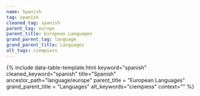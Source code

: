 ```yaml
---
name: Spanish
tag: spanish
cleaned_tag: spanish
parent_tag: europe
parent_title: European Languages
grand_parent_tag: language
grand_parent_title: Languages
alt_tags: ciempiess
---
```


{% include data-table-template.html 
  keyword="spanish" 
  cleaned_keyword="spanish" 
  title="Spanish"
  ancestor_path="language/europe" 
  parent_title = "European Languages"
  grand_parent_title = "Languages"
  alt_keywords="ciempiess"
  context=""
%}

